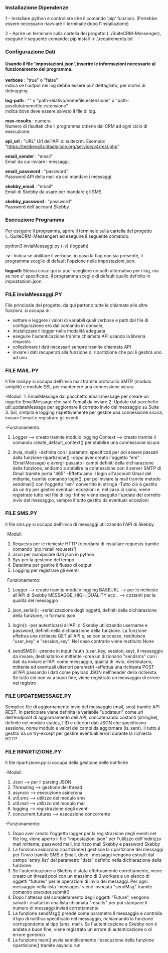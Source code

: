 ### Installazione Dipendenze

1 - Installare python e controllare che il comando 'pip' funzioni. 
(Potrebbe essere necessario riavviare il terminale dopo l'installazione)

2 - Aprire un terminale sulla cartella del progetto (../SuiteCRM-Messenger), eseguire il seguente comando:
pip install -r .\requirements.txt

### Configurazione Dati

#### Usando il file 'impostazioni.json', inserire le informazioni necessarie al funzionamento del programma.

**verbose** : "true" o "false"  
indica se l'output nei log debba essere piu' dettagliato, per motivi di debugging

**log-path** : "" o "path-relativo/nomefile.estenzione" o "path-assoluto/nomefile.estensione"  
indica dove deve essere salvato il file di log.

**max-results** : numero  
Numero di risultati che il programma ottiene dal CRM ad ogni ciclo di esecuzione.

**api_url** : "URL"
Url dell'API di suitecrm.
Esempio: "https://testkeyall.cittadigitale.org/service/v4/rest.php"

**email_sender** : "email"  
Email da cui inviare i messaggi.

**email_password** : "password"  
Password API della mail da cui mandare i messaggi.

**skebby_email** : "email"  
Email di Skebby da usare per mandare gli SMS   

**skebby_password** : "password"  
Password dell'account Skebby

### Esecuzione Programma

Per eseguire il programma, aprire il terminale sulla cartella del progetto (../SuiteCRM-Messenger)
ed eseguire il seguente comando: 

python3 inviaMessaggi.py (-v) (logpath)

**-v** : Indica se abilitare il verbose. in caso la flag non sia presente, il programma sceglie di default l'opzione nelle impostazioni.json.

**logpath** Stessa cosa: qui si puo' scegliere un path alternativo per i log, ma se non e' specificato, il programma sceglie di default quello definito in impostazioni.json.

### FILE inviaMessaggi.PY ###

File principale del progetto. da qui partono tutte le chiamate alle altre funzioni.
si occupa di:
- settare e leggere i valori di variabili quali verbose e path dal file di configurazione e/o dal comando in console,
- inizializzare il logger nella modalità adeguata
- eseguire l'autenticazione tramite chiamata API usando la libreria requests
- collezionare i dati necessari sempre tramite chiamata API
- inviare i dati recuperati alla funzione di ripartizione che poi li gestirà uno ad uno




### FILE MAIL.PY ###

Il file mail.py si occupa dell'invio mail tramite protocollo SMTP (modulo smtplib) e modulo SSL per mantenere una connessione sicura. 

-Moduli:
    1. EmailMessage dal pacchetto email.message per creare un oggetto EmailMessage che sará l'email da inviare
    2. Update dal pacchetto util.updateMessage per aggiornare il corretto invio del messaggio su Suite
    3. Ssl, smtplib e logging rispettivamente per gestire una connessione sicura, inviare l'email e registrare gli eventi
 
 -Funzionamento:
 
 1. Logger --> creato tramite modulo logging
    Context --> creato tramite il comando create_default_context() per stabilire una connessione sicura

 2. invia_mail():
      -definita con i parametri specificati per poi essere passati dalla funzione ripartizione()
      -dopo aver creato l'oggetto "em" (EmailMessage) e avergli passato i campi definiti della dichiarazione della funzione, andiamo a stabilire la connessione con il server
       SMTP di Gmail tramite porta "465"
      -Effettuiamo il login all'account Gmail del mittente, tramite comando login(), per poi inviare la mail tramite metodo sendmail() con l'oggetto "em" convertito in stringa
      -Tutto ció é gestito da un try per gestire eventuali eccezioni e, nel caso ci siano, viene registrato tutto nel file di log
      -Infine viene eseguito l'update del corretto invio del messaggio, sempre il tutto gestito da eventuali eccezioni
     

### FILE SMS.PY ###

Il file sms.py si occupa dell'invio di messaggi utilizzando l'API di Skebby.

-Moduli: 
  1. Requests per le richieste HTTP (ricordarsi di installare requests tramite comando 'pip install requests')
  2. Json per manipolare dati json in python
  3. Sys per la gestione del tempo
  4. Datetime per gestire il flusso di output
  5. Logging per registrare gli eventi

-Funzionamento:

1. Logger --> create tramite modulo logging
   BASEURL --> per le richieste all'API di Skebby
   MESSAGGE_HIGH_QUALITY ecc.. --> costanti per la qualitá del messaggio

2. json_serial():
      -serializzazione degli oggetti, definiti della dichiarazione della funzione, in formato json 

3. login():
      -per autenticarsi all'API di Skebby utilizzando username e password, definiti nella dichiarazione della funzione. La funzione effettua una richiesta GET all'API 
       e, se con successo, restituisce "user_key" e "session_key". Nel caso contrario viene restituito None

4. sendSMS():
      -prende in input l'auth (user_key, session_key), il messaggio da inviare, destinatario e mittente
      -crea un dizionario "sendsms" con i dati da inviare all'API come messaggio, qualitá di invio, destinatario, mittente ed eventuali ulteriori parametri
      -effettua una richiesta POST all'API passando i dati come payload JSON nell'header della richiesta. Se tutto ció non va a buon fine, viene registrato un messaggio 
       di errore nel registro
       
       

### FILE UPDATEMESSAGE.PY ###

Semplice file di aggiornamento invio del messaggio (mail, sms) tramite API REST. In particolare viene definita la variabile "updateurl" come url dell'endpoint di 
aggiornamento dell'API, concatenando costanti (stringhe), definite nel modulo statics, l'ID e ulteriori dati JSON che specificano sessione, nome modulo e valori dei campi da 
aggiornare (is_sent). Il tutto é gestito da un try-except per gestire eventuali errori durante la richiesta HTTP


### FILE RIPARTIZIONE.PY ###

Il file ripartizione.py si occupa della gestione delle notifiche

-Moduli:
  1. Json --> per il parsing JSON
  2. Threading --> gestione dei thread
  3. asyncio --> esecuzione asincrona
  4. util.sms --> utilizzo del modulo sms
  5. util.mail --> utilizzo del modulo mail
  6. logging --> registrazione degli eventi
  7. concurrent.futures --> esecuzione concorrente

-Funzionamento:

  1. Dopo aver creato l'oggetto logger per la registrazione degli eventi nel file log, viene aperto il file "impostazioni.json" per l'utilizzo dell'indirizzo mail mittente, 
     password mail, indirizzo mail Skebby e password Skebby
  2. La funziona asincrona ripartizione() gestisce la ripartizione dei messaggi per l'invio tramite SMS o Email, dove i messaggi vengono estratti dal campo 'entry_list' del parametro
     "data" definito nella dichiarazione della funzione. 
  3. Se l'autenticazione a Skebby é stata effettuamente correttamente, viene creato un thread pool con un massimo di 3 workers e un elenco di oggetti "futures" per le operazioni di invio
     dei messaggi. Per ogni messaggio nella lista 'messages' viene invocata "sendMsg" tramite comando executor.submit()
  4. Dopo l'attessa del completamento degli oggetti "Future", vengono salvati i risultati in una lista chiamata "results" per poi stampare il numero di messaggi inviati correttamente
  5. La funzione sendMsg() prende come parametro il messaggio e controlla il tipo di notifica specificato nel messaggio, richiamando la funzione corrispondente al tipo (sms, mail). 
     Se l'autenticazione a Skebby non é andata a buon fine, viene registrato un errore di autenticazione o di errore generico
  6. La funzione main() avvia semplicemente l'esecuzione della funzione ripartizione() tramite asyncio.run
